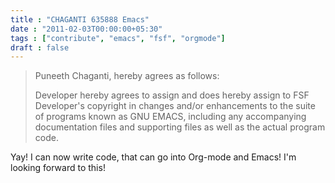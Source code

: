 ```yaml
---
title : "CHAGANTI 635888 Emacs"
date : "2011-02-03T00:00:00+05:30"
tags : ["contribute", "emacs", "fsf", "orgmode"]
draft : false
---
```


> Puneeth Chaganti, hereby agrees as follows:
>
> Developer hereby agrees to assign and does hereby assign to FSF
> Developer's copyright in changes and/or enhancements to the suite
> of programs known as GNU EMACS, including any accompanying
> documentation files and supporting files as well as the actual
> program code.

Yay! I can now write code, that can go into Org-mode and Emacs!
I'm looking forward to this!
